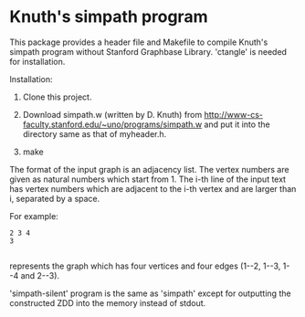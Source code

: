 Knuth's simpath program
========

This package provides a header file and Makefile to compile Knuth's simpath program without Stanford Graphbase Library.
'ctangle' is needed for installation.

Installation:

1. Clone this project.

2. Download simpath.w (written by D. Knuth) from http://www-cs-faculty.stanford.edu/~uno/programs/simpath.w
    and put it into the directory same as that of myheader.h.

3. make

The format of the input graph is an adjacency list.
The vertex numbers are given as natural numbers which start from 1.
The i-th line of the input text has vertex numbers which are adjacent to the i-th vertex 
and are larger than i, separated by a space.

For example:
```
2 3 4
3


```
represents the graph which has four vertices and four edges
(1--2, 1--3, 1--4 and 2--3).

'simpath-silent' program is the same as 'simpath' except for outputting the constructed ZDD into the memory
instead of stdout.

